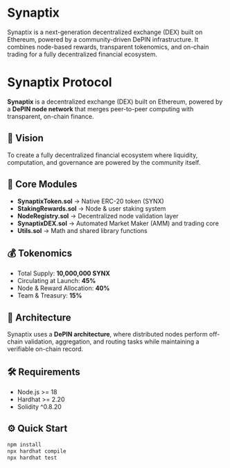 # Synaptix
Synaptix is a next-generation decentralized exchange (DEX) built on Ethereum, powered by a community-driven DePIN infrastructure. It combines node-based rewards, transparent tokenomics, and on-chain trading for a fully decentralized financial ecosystem.


# Synaptix Protocol

**Synaptix** is a decentralized exchange (DEX) built on Ethereum, powered by a **DePIN node network** that merges peer-to-peer computing with transparent, on-chain finance.

## 🚀 Vision
To create a fully decentralized financial ecosystem where liquidity, computation, and governance are powered by the community itself.

## 🔧 Core Modules
- **SynaptixToken.sol** → Native ERC-20 token (SYNX)
- **StakingRewards.sol** → Node & user staking system
- **NodeRegistry.sol** → Decentralized node validation layer
- **SynaptixDEX.sol** → Automated Market Maker (AMM) and trading core
- **Utils.sol** → Math and shared library functions

## 💰 Tokenomics
- Total Supply: **10,000,000 SYNX**
- Circulating at Launch: **45%**
- Node & Reward Allocation: **40%**
- Team & Treasury: **15%**

## 🧠 Architecture
Synaptix uses a **DePIN architecture**, where distributed nodes perform off-chain validation, aggregation, and routing tasks while maintaining a verifiable on-chain record.

## 🛠 Requirements
- Node.js >= 18  
- Hardhat >= 2.20  
- Solidity ^0.8.20  

## ⚙️ Quick Start
```bash
npm install
npx hardhat compile
npx hardhat test

